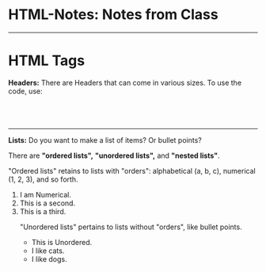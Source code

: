 # HTML-Notes: Notes from Class

<hr>

<h1>HTML Tags</h1>

<b>Headers:</b>
There are Headers that can come in various sizes. To use the code, use: <pre><h1></h1></pre>


<hr>

<b>Lists:</b> Do you want to make a list of items? Or bullet points?

<p>
There are <b>"ordered lists",</b> <b>"unordered lists",</b> and <b>"nested lists"</b>.
</p>

<p>
  "Ordered lists" retains to lists with "orders": alphabetical (a, b, c), numerical (1, 2, 3), and so forth. 
    <ol>
      <li>I am Numerical.</li>
      <li>This is a second.</li>
      <li>This is a third.</li>
</p>

<p>
  "Unordered lists" pertains to lists without "orders", like bullet points. 
    <ul>
      <li>This is Unordered.</li>
      <li>I like cats.</li>
      <li>I like dogs.</li>
</p>      
      
      
